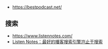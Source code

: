 - https://bestpodcast.net/

## 搜索

- https://www.listennotes.com/
- [Listen Notes：最好的播客搜索引擎岂止于搜索](https://sspai.com/post/59915)
